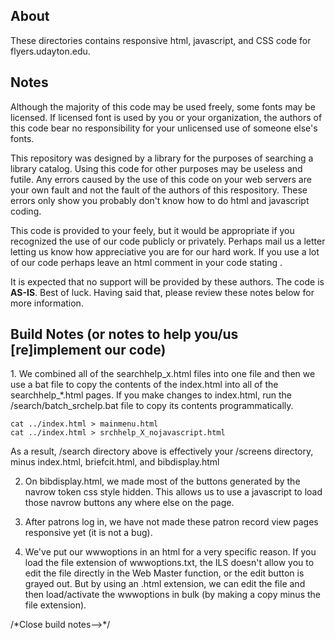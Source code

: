 <h2>About</h2>
<p>These directories contains responsive html, javascript, and CSS code for flyers.udayton.edu. </p>

<h2>Notes</h2>
Although the majority of this code may be used freely, some fonts may be licensed. If licensed font is used by you or your organization, the authors of this code bear no responsibility for your unlicensed use of someone else's fonts.

This repository was designed by a library for the purposes of searching a library catalog. Using this code for other purposes may be useless and futile. Any errors caused by the use of this code on your web servers are your own fault and not the fault of the authors of this respository. These errors only show you probably don't know how to do html and javascript coding. 

This code is provided to your feely, but it would be appropriate if you recognized the use of our code publicly or privately. Perhaps mail us a letter letting us know how appreciative you are for our hard work. If you use a lot of our code perhaps leave an html comment in your code stating <!--thanks to flyers.udayton.edu for use of their awesome code -->.

It is expected that no support will be provided by these authors. The code is <b>AS-IS</b>. Best of luck. Having said that, please review these notes below for more information.

<h2>Build Notes (or notes to help you/us [re]implement our code)</h2>
<p>
1. We combined all of the searchhelp_x.html files into one file and then we use a bat file to copy the contents of the index.html into all of the searchhelp_*.html pages. If you make changes to index.html, run the /search/batch_srchelp.bat file to copy its contents programmatically.
<pre><code>cat ../index.html > mainmenu.html
cat ../index.html > srchhelp_X_nojavascript.html
</pre></code>
As a result, /search directory above is effectively your /screens directory, minus index.html, briefcit.html, and bibdisplay.html

2. On bibdisplay.html, we made most of the buttons generated by the navrow token css style hidden. This allows us to use a javascript to load those navrow buttons any where else on the page.

3. After patrons log in, we have not made these patron record view pages responsive yet (it is not a bug).

4. We've put our wwwoptions in an html for a very specific reason. If you load the file extension of wwwoptions.txt, the ILS doesn't allow you to edit the file directly in the Web Master function, or the edit button is grayed out. But by using an .html extension, we can edit the file and then load/activate the wwwoptions in bulk (by making a copy minus the file extension).
</p> /*Close build notes-->*/